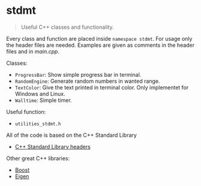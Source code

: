 # stdmt

> Useful C++ classes and functionality.

Every class and function are placed inside `namespace stdmt`. For usage only the header files are needed. Examples are given as comments in the header files and in *main.cpp*.

Classes:
- `ProgressBar`: Show simple progress bar in terminal. 
- `RandomEngine`: Generate random numbers in wanted range.
- `TextColor`: Give the text printed in terminal color. Only implementet for Windows and Linux.
- `Walltime`: Simple timer.

Useful function:
- `utilities_stdmt.h`

All of the code is based on the C++ Standard Library
- [C++ Standard Library headers](https://en.cppreference.com/w/cpp/header)

Other great C++ libraries:
- [Boost](https://www.boost.org/)
- [Eigen](https://eigen.tuxfamily.org/index.php?title=Main_Page)
